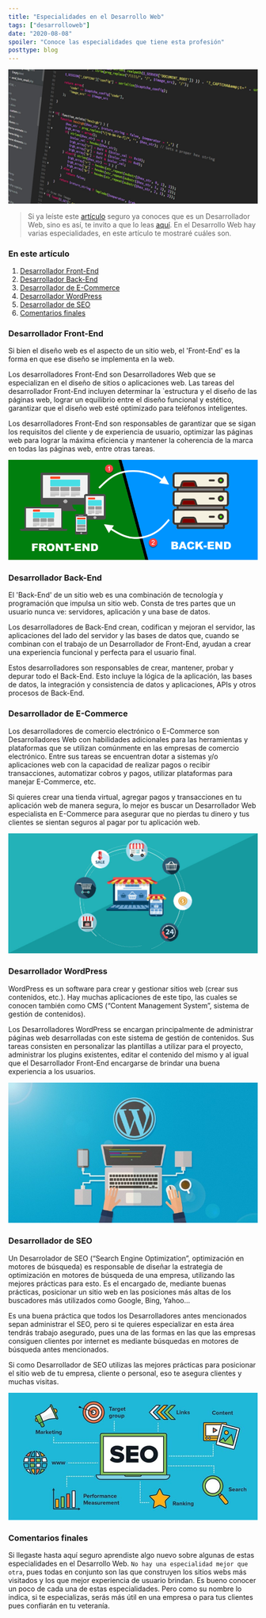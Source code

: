 ```yaml
---
title: "Especialidades en el Desarrollo Web"
tags: ["desarrolloweb"]
date: "2020-08-08"
spoiler: "Conoce las especialidades que tiene esta profesión"
posttype: blog
---
```


![Coding](../../assets/blog/coding.jpg)

> Si ya leíste este [artículo](/blog/como-iniciar-desarrollo-web/) seguro ya conoces que es un Desarrollador Web, sino es así, te invito a que lo leas [aquí](/blog/como-iniciar-desarrollo-web/). En el Desarrollo Web hay varias especialidades, en este artículo te mostraré cuáles son.

### En este artículo
1. [Desarrollador Front-End](#desarrollador-frontend) 
2. [Desarrollador Back-End](#desarrollador-backend) 
3. [Desarrollador de E-Commerce](#desarrollador-ecommerce) 
4. [Desarrollador WordPress](#desarrollador-wordpress) 
5. [Desarrollador de SEO](#desarrollador-seo) 
6. [Comentarios finales](#comentarios-finales) 

### Desarrollador Front-End<a id="desarrollador-frontend"></a>
Si bien el diseño web es el aspecto de un sitio web, el 'Front-End' es la forma en que ese diseño se implementa en la web.

Los desarrolladores Front-End son Desarrolladores Web que se especializan en el diseño de sitios o aplicaciones web. Las tareas del desarrollador Front-End incluyen determinar la `estructura y el diseño de las páginas web, lograr un equilibrio entre el diseño funcional y estético, garantizar que el diseño web esté optimizado para teléfonos inteligentes.

Los desarrolladores Front-End son responsables de garantizar que se sigan los requisitos del cliente y de experiencia de usuario, optimizar las páginas web para lograr la máxima eficiencia y mantener la coherencia de la marca en todas las páginas web, entre otras tareas.

![Front-End/Back-End](../../assets/blog/frontend-backend.png)

### Desarrollador Back-End<a id="desarrollador-backend"></a>
El 'Back-End' de un sitio web es una combinación de tecnología y programación que impulsa un sitio web. Consta de tres partes que un usuario nunca ve: servidores, aplicación y una base de datos.

Los desarrolladores de Back-End crean, codifican y mejoran el servidor, las aplicaciones del lado del servidor y las bases de datos que, cuando se combinan con el trabajo de un Desarrollador de Front-End, ayudan a crear una experiencia funcional y perfecta para el usuario final.

Estos desarrolladores son responsables de crear, mantener, probar y depurar todo el Back-End. Esto incluye la lógica de la aplicación, las bases de datos, la integración y consistencia de datos y aplicaciones, APIs y otros procesos de Back-End.

### Desarrollador de E-Commerce<a id="desarrollador-ecommerce"></a>
Los desarrolladores de comercio electrónico o E-Commerce son Desarrolladores Web con habilidades adicionales para las herramientas y plataformas que se utilizan comúnmente en las empresas de comercio electrónico. Entre sus tareas se encuentran dotar a sistemas y/o aplicaciones web con la capacidad de realizar pagos o recibir transacciones, automatizar cobros y pagos, utilizar plataformas para manejar E-Commerce, etc.

Si quieres crear una tienda virtual, agregar pagos y transacciones en tu aplicación web de manera segura, lo mejor es buscar un Desarrollador Web especialista en E-Commerce para asegurar que no pierdas tu dinero y tus clientes se sientan seguros al pagar por tu aplicación web.

![E-Commerce Developer](../../assets/blog/ecommerce-website-developer.jpg)

### Desarrollador WordPress<a id="desarrollador-ecommerce"></a>
WordPress es un software para crear y gestionar sitios web (crear sus contenidos, etc.). Hay muchas aplicaciones de este tipo, las cuales se conocen también como CMS (“Content Management System”, sistema de gestión de contenidos).

Los Desarrolladores WordPress se encargan principalmente de administrar páginas web desarrolladas con este sistema de gestión de contenidos. Sus tareas consisten en personalizar las plantillas a utilizar para el proyecto, administrar los plugins existentes, editar el contenido del mismo y al igual que el Desarrollador Front-End encargarse de brindar una buena experiencia a los usuarios.

![Wordpress Developer](../../assets/blog/wordpress-developer.jpg)

### Desarrollador de SEO
Un Desarrolador de SEO (“Search Engine Optimization”, optimización en motores de búsqueda) es responsable de diseñar la estrategia de optimización en motores de búsqueda de una empresa, utilizando las mejores prácticas para esto. Es el encargado de, mediante buenas prácticas, posicionar un sitio web en las posiciones más altas de los buscadores más utilizados como Google, Bing, Yahoo...

Es una buena práctica que todos los Desarrolladores antes mencionados sepan administrar el SEO, pero si te quieres especializar en esta área tendrás trabajo asegurado, pues una de las formas en las que las empresas consiguen clientes por internet es mediante búsquedas en motores de búsqueda antes mencionados. 

Si como Desarrollador de SEO utilizas las mejores prácticas para posicionar el sitio web de tu empresa, cliente o personal, eso te asegura clientes y muchas visitas.

![Wordpress Developer](../../assets/blog/SEO.jpg)

### Comentarios finales<a id="comentarios-finales"></a>
Si llegaste hasta aquí seguro aprendiste algo nuevo sobre algunas de estas especialidades en el Desarrollo Web. `No hay una especialidad mejor que otra`, pues todas en conjunto son las que construyen los sitios webs más visitados y los que mejor experiencia de usuario brindan. Es bueno conocer un poco de cada una de estas especialidades. Pero como su nombre lo indica, si te especializas, serás más útil en una empresa o para tus clientes pues confiarán en tu veteranía.

